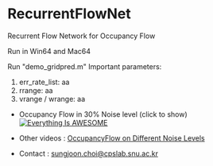 # RecurrentFlowNet
Recurrent Flow Network for Occupancy Flow

Run in Win64 and Mac64 

Run "demo_gridpred.m" 
Important parameters:

1. err_rate_list: aa
2. rrange: aa
3. vrange / wrange: aa

- Occupancy Flow in 30% Noise level (click to show)
[![Everything Is AWESOME](http://img.youtube.com/vi/y6T1CZo3IMs/0.jpg)](https://www.youtube.com/watch?v=y6T1CZo3IMs "Everything Is AWESOME")

- Other videos
: [OccupancyFlow on Different Noise Levels](https://www.youtube.com/playlist?list=PLtWMojn4UVnyP3HTiRFBxGbZ6lShB16E7)

- Contact
: sungjoon.choi@cpslab.snu.ac.kr 
